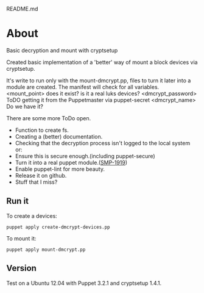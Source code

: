 README.md

# About #

Basic decryption and mount with cryptsetup

Created basic implementation of a 'better' way of mount a block devices
via cryptsetup.

It's write to run only with the mount-dmcrypt.pp, files to turn it later into a module are created.
The manifest will check for all variables.
 <mount_point> does it exist?
 <device> is it a real luks devices?
 <dmcrypt_password> ToDO getting it from the Puppetmaster via puppet-secret
 <dmcrypt_name> Do we have it?

There are some more ToDo open.

 - Function to create fs.
 - Creating a (better) documentation.
 - Checking that the decryption process isn't logged to the local system or:
 - Ensure this is secure enough.(including puppet-secure)
 - Turn it into a real puppet module.([SMP-1919](https://midgard.intra.t-online.de/gard/browse/SMBCAP-1919))
 - Enable puppet-lint for more beauty.
 - Release it on github.
 - Stuff that I miss?



## Run it ##

To create a devices:

	puppet apply create-dmcrypt-devices.pp

To mount it:

	puppet apply mount-dmcrypt.pp

## Version ##

Test on a Ubuntu 12.04 with Puppet 3.2.1 and cryptsetup 1.4.1.



